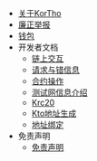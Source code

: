 - [关于KorTho](/intro.md)
- [廉正举报](/Integrity.md)
- [钱包](/wallet.md)
- 开发者文档
    - [链上交互](/dev/sdk.md)
    - [请求与错信息](/dev/json-rpc.md)
    - [合约操作](/dev/contract.md)
    - [测试网信息介绍](/testnet.md)
    - [Krc20](/dev/krc20.md)
    - [Kto地址生成](/dev/create_address.md)
    - [地址绑定](/dev/bingding_address.md)
- 免责声明
    - [免责声明](/disclaimer.md)

